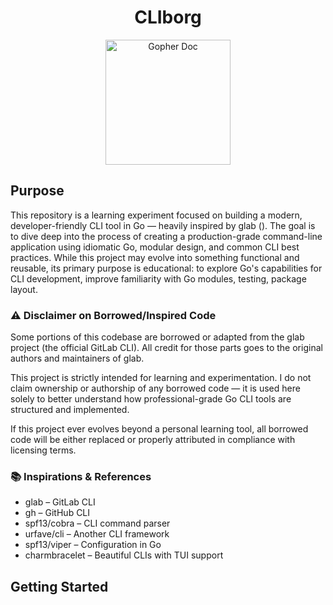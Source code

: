 <h1 align="center">CLIborg</h1>
<p align="center">
  <a href="https://go.dev">
    <img 
        src="https://go.dev/images/gophers/graduate-colorized.svg"  
        alt="Gopher Doc" 
        width="200" 
    />
  </a>
</p>

## Purpose

This repository is a learning experiment focused on building a modern, developer-friendly CLI tool in Go — heavily inspired by glab (). The goal is to dive deep into the process of creating a production-grade command-line application using idiomatic Go, modular design, and common CLI best practices. While this project may evolve into something functional and reusable, its primary purpose is educational: to explore Go's capabilities for CLI development, improve familiarity with Go modules, testing, package layout.

### ⚠️ Disclaimer on Borrowed/Inspired Code

Some portions of this codebase are borrowed or adapted from the glab project (the official GitLab CLI). All credit for those parts goes to the original authors and maintainers of glab.

This project is strictly intended for learning and experimentation. I do not claim ownership or authorship of any borrowed code — it is used here solely to better understand how professional-grade Go CLI tools are structured and implemented.

If this project ever evolves beyond a personal learning tool, all borrowed code will be either replaced or properly attributed in compliance with licensing terms.


### 📚 Inspirations & References

- glab – GitLab CLI
- gh – GitHub CLI
- spf13/cobra – CLI command parser
- urfave/cli – Another CLI framework
- spf13/viper – Configuration in Go
- charmbracelet – Beautiful CLIs with TUI support

## Getting Started